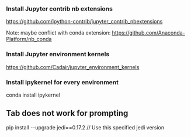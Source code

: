 ### Install Jupyter contrib nb extensions

https://github.com/ipython-contrib/jupyter_contrib_nbextensions

Note: maybe conflict with conda extension: https://github.com/Anaconda-Platform/nb_conda

### Install Jupyter environment kernels

https://github.com/Cadair/jupyter_environment_kernels

### Install ipykernel for every environment

conda install ipykernel

## Tab does not work for prompting

pip install --upgrade jedi==0.17.2 // Use this specified jedi version
